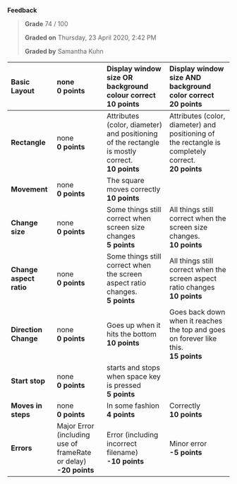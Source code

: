 **Feedback**

> **Grade** 74 / 100
>
> **Graded on** Thursday, 23 April 2020, 2:42 PM
>
> **Graded by** Samantha Kuhn

| **Basic Layout** | none<br>**0 points** | Display window size OR background colour correct<br>**10 points** | Display window size AND background color correct<br>**20 points** |
| :--- | :--- | :--- | :--- |
| **Rectangle** | none<br>**0 points** | Attributes (color, diameter) and positioning of the rectangle is mostly correct.<br>**10 points** | Attributes (color, diameter) and positioning of the rectangle is completely correct.<br>**20 points** |
| **Movement** | none<br>**0 points** | The square moves correctly<br>**10 points** | |
| **Change size** | none<br>**0 points** | Some things still correct when screen size changes<br>**5 points** | All things still correct when the screen size changes.<br>**10 points** |
| **Change aspect ratio** | none<br>**0 points** | Some things still correct when the screen aspect ratio changes.<br>**5 points** | All things still correct when the screen aspect ratio changes<br>**10 points** |
| **Direction Change** | none<br>**0 points** | Goes up when it hits the bottom<br>**10 points** | Goes back down when it reaches the top and goes on forever like this.<br>**15 points** |
| **Start stop** | none<br>**0 points** | starts and stops when space key is pressed<br>**5 points** | |
| **Moves in steps** | none<br>**0 points** | In some fashion<br>**4 points** | Correctly<br>**10 points** |
| **Errors** | Major Error (including use of frameRate or delay)<br>**-20 points** | Error (including incorrect filename)<br>**-10 points** | Minor error<br>**-5 points** | No errors<br>**0 points** |
